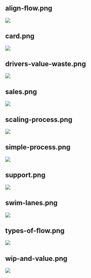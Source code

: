## align-flow.png

![](/img/de/workflow-and-value/align-flow.png)

## card.png

![](/img/de/workflow-and-value/card.png)

## drivers-value-waste.png

![](/img/de/workflow-and-value/drivers-value-waste.png)

## sales.png

![](/img/de/workflow-and-value/sales.png)

## scaling-process.png

![](/img/de/workflow-and-value/scaling-process.png)

## simple-process.png

![](/img/de/workflow-and-value/simple-process.png)

## support.png

![](/img/de/workflow-and-value/support.png)

## swim-lanes.png

![](/img/de/workflow-and-value/swim-lanes.png)

## types-of-flow.png

![](/img/de/workflow-and-value/types-of-flow.png)

## wip-and-value.png

![](/img/de/workflow-and-value/wip-and-value.png)

